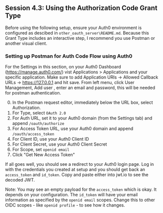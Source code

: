 ## Session 4.3: Using the Authorization Code Grant Type

Before using the following setup, ensure your Auth0 environment is configured as descibed in `other_oauth_server\README.md`. Because this Grant Type includes an interactive step, I recommend you use Postman or another visual client.

### Setting up Postman for Auth Code Flow using Auth0

For the Settings in this section, on your Auth0 Dashboard (https://manage.auth0.com/) vist Applications > Applications and your specific application.
Make sure to add Application URIs -> Allowed Callback URLs -> https://127.0.0.1 and hit save.
From left menu, click User Management, Add user , enter an email and password, this will be needed for postman authentication.

0. In the Postman request editor, immediately below the URL box, select Authorization.
0. For Type, select `OAuth 2.0`
0. For Auth URL, set it to your Auth0 domain (from the Settings tab) and append `/oauth/authorize`
0. For Access Token URL, use your Auth0 domain and append `/oauth/access_token`
0. For Client ID, use your Auth0 Client ID
0. For Client Secret, use your Auth0 Client Secret
0. For Scope, set `openid email`
0. Click "Get New Access Token"

If all goes well, you should see a redirect to your Auth0 login page. Log in with the credentials you created at setup and you should get back an `access_token` and `id_token`. Copy and paste either into jwt.io to see the decoded JWT.

Note: You may see an empty payload for the `access_token` which is okay. It depends on your configuration. The `id_token` will have your email information as specified by the `openid email` scopes. Change this to other OIDC scopes - like `openid profile` - to see how it changes.